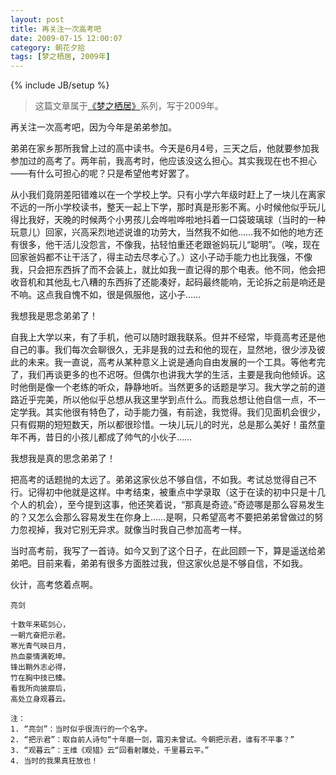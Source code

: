 ```yaml
---
layout: post
title: 再关注一次高考吧
date: 2009-07-15 12:00:07
category: 朝花夕拾
tags: [梦之栖居, 2009年]
---
```

{% include JB/setup %}

> 这篇文章属于[《梦之栖居》](/posts/where-the-dreams-reside/)系列，写于2009年。
	
<!--more-->

再关注一次高考吧，因为今年是弟弟参加。

弟弟在家乡那所我曾上过的高中读书。今天是6月4号，三天之后，他就要参加我参加过的高考了。两年前，我高考时，他应该没这么担心。其实我现在也不担心——有什么可担心的呢？只是希望他考好罢了。

从小我们竟阴差阳错难以在一个学校上学。只有小学六年级时赶上了一块儿在离家不远的一所小学校读书，整天一起上下学，那时真是形影不离。小时候他似乎玩儿得比我好，天晚的时候两个小男孩儿会哗啦哗啦地抖着一口袋玻璃球（当时的一种玩意儿）回家，兴高采烈地述说谁的功劳大，当然我不如他……我不如他的地方还有很多，他干活儿没怨言，不像我，拈轻怕重还老跟爸妈玩儿“聪明”。（唉，现在回家爸妈都不让干活了，得主动去尽孝心了。）这小子动手能力也比我强，不像我，只会把东西拆了而不会装上，就比如我一直记得的那个电表。他不同，他会把收音机和其他乱七八糟的东西拆了还能凑好，起码最终能响，无论拆之前是响还是不响。这点我自愧不如，很是佩服他，这小子……

我想我是思念弟弟了！

自我上大学以来，有了手机，他可以随时跟我联系。但并不经常，毕竟高考还是他自己的事。我们每次会聊很久，无非是我的过去和他的现在，显然地，很少涉及彼此的未来。我一直说，高考从某种意义上说是通向自由发展的一个工具。等他考完了，我们再谈更多的也不迟呀。但偶尔也讲我大学的生活，主要是我向他倾诉。这时他倒是像一个老练的听众，静静地听。当然更多的话题是学习。我大学之前的道路近乎完美，所以他似乎总想从我这里学到点什么。而我总想让他自信一点，不一定学我。其实他很有特色了，动手能力强，有前途，我觉得。我们见面机会很少，只有假期的短短数天，所以都很珍惜。一块儿玩儿的时光，总是那么美好！虽然童年不再，昔日的小孩儿都成了帅气的小伙子……

我想我是真的思念弟弟了！

把高考的话题抛的太远了。弟弟这家伙总不够自信，不如我。考试总觉得自己不行。记得初中他就是这样。中考结束，被重点中学录取（这于在读的初中只是十几个人的机会），至今提到这事，他还笑着说，“那真是奇迹。”奇迹哪是那么容易发生的？又怎么会那么容易发生在你身上……是啊，只希望高考不要把弟弟曾做过的努力忽视掉，我对它别无异求。就像当时我自己参加高考一样。

当时高考前，我写了一首诗。如今又到了这个日子，在此回顾一下，算是遥送给弟弟吧。目前来看，弟弟有很多方面胜过我，但这家伙总是不够自信，不如我。

伙计，高考悠着点啊。

	亮剑

	十数年来砺剑心，
	一朝亢奋把示君。
	寒光青气映日月，
	热血豪情满乾坤。
	锋出鞘外志必得，
	竹在胸中技已臻。
	看我所向披靡后，
	高处立身观暮云。

	注：
	1. “亮剑”：当时似乎很流行的一个名字。
	2. “把示君”：取自前人诗句“十年磨一剑，霜刃未曾试。今朝把示君，谁有不平事？”
	3. “观暮云”：王维《观猎》云“回看射雕处，千里暮云平。”
	4. 当时的我果真狂放也！